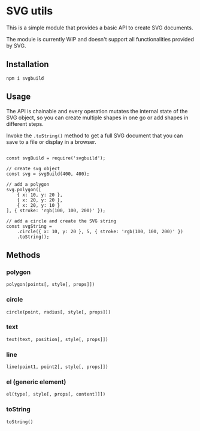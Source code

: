 # SVG utils

This is a simple module that provides a basic API to create SVG documents.

The module is currently WIP and doesn't support all functionalities provided by SVG.



## Installation

`npm i svgbuild`


## Usage

The API is chainable and every operation mutates the internal state of the SVG object, so you can create multiple shapes in one go or add shapes in different steps.

Invoke the ```.toString()``` method to get a full SVG document that you can save to a file or display in a browser.

```

const svgBuild = require('svgbuild');

// create svg object
const svg = svgBuild(400, 400);

// add a polygon
svg.polygon([
    { x: 10, y: 20 },
    { x: 20, y: 20 },
    { x: 20, y: 10 }
], { stroke: 'rgb(100, 100, 200)' });

// add a circle and create the SVG string
const svgString =
    .circle({ x: 10, y: 20 }, 5, { stroke: 'rgb(100, 100, 200)' })
    .toString();

```


## Methods

### polygon

`polygon(points[, style[, props]])`


### circle

`circle(point, radius[, style[, props]])`


### text

`text(text, position[, style[, props]])`


### line

`line(point1, point2[, style[, props]])`


### el (generic element)

`el(type[, style[, props[, content]]])`


### toString

`toString()`
